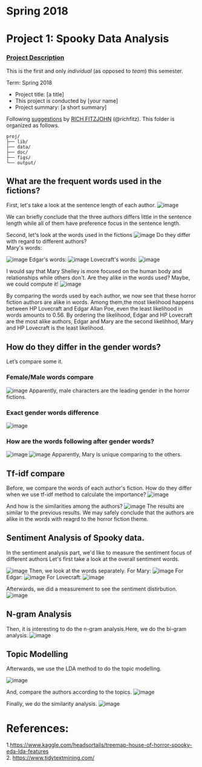 # Spring 2018
# Project 1: Spooky Data Analysis



### [Project Description](doc/)
This is the first and only *individual* (as opposed to *team*) this semester. 

Term: Spring 2018

+ Project title: [a title]
+ This project is conducted by [your name]
+ Project summary: [a short summary] 

Following [suggestions](http://nicercode.github.io/blog/2013-04-05-projects/) by [RICH FITZJOHN](http://nicercode.github.io/about/#Team) (@richfitz). This folder is organized as follows.

```
proj/
├── lib/
├── data/
├── doc/
├── figs/
└── output/
```
## What are the frequent words used in the fictions?

First, let's take a look at the sentence length of each author.
![image](figs/sentence.jpeg)

We can briefly conclude that the three authors differs little in the sentence length while all of them have preference focus in the sentence length.

Second, let's look at the words used in the fictions
![image](figs/wordcloud_1.jpeg)
Do they differ with regard to different authors? <br>
Mary's words:

![image](figs/wordcloud_MWS.jpeg)
Edgar's words:
![image](figs/wordcloud_EAP.jpeg)
Lovecraft's words:
![image](figs/wordcloud_HPL.jpeg)

I would say that Mary Shelley is more focused on the human body and relationships while others don't.
Are they alike in the words used? Maybe, we could compute it!
![image](figs/corrgram_simi.jpeg)

By comparing the words used by each author, we now see that these horror fiction authors are alike in words. Among them,the most likelihood happens between HP Lovecraft and Edgar Allan Poe, even the least likelihood in words amounts to 0.56. By ordering the likelihood, Edgar and HP Lovecraft are the most alike authors, Edgar and Mary are the second likelihhod, Mary and HP Lovecraft is the least likelihood.

## How do they differ in the gender words?

Let’s compare some it.

### Female/Male words compare

![image](figs/compare_fema.jpeg)
Apparently, male characters are the leading gender in the horror fictions. 
### Exact gender words difference

![image](figs/compare_fema_1.jpeg)
### How are the words following after gender words?
 
![image](figs/compare_fema_2.jpeg)
![image](figs/compare_fema_3.jpeg)
Apparently, Mary is unique comparing to the others.

## Tf-idf compare
Before, we compare the words of each author's fiction. How do they differ when we 
use tf-idf method to calculate the importance?
![image](figs/compare_tf_idf.jpeg)

And how is the similarities among the authors?
![image](figs/simi_author_idf.jpeg)
The results are similar to the previous results. We may safely conclude that the authors are alike in the words with reagrd to the horror fiction theme.
## Sentiment Analysis of Spooky data.
In the sentiment analysis part, we'd like to measure the sentiment focus of different authors
Let's first take a look at the overall sentiment words.

![image](figs/sent_wordcloud.jpeg)
Then, we look at the words separately.
For Mary:
![image](figs/senti_MWS.jpeg)
For Edgar:
![image](figs/senti_EAP.jpeg)
For Lovecraft:
![image](figs/senti_HPL.jpeg)

Afterwards, we did a measurement to see the sentiment distirbution.
![image](figs/super_negative_index.jpeg)

## N-gram Analysis
Then, it is interesting to do the n-gram analysis.Here, we do the bi-gram analysis.
![image](figs/tf_idf_authors.jpeg)

## Topic Modelling
Afterwards, we use the LDA method to do the topic modelling.

![image](figs/topics.jpeg)

And, compare the authors according to the topics.
![image](figs/topics_author.jpeg)

Finally, we do the similarity analysis.
![image](figs/topics_heatmap.jpeg)


# References: 
   1.https://www.kaggle.com/headsortails/treemap-house-of-horror-spooky-eda-lda-features <br>
   2. https://www.tidytextmining.com/

